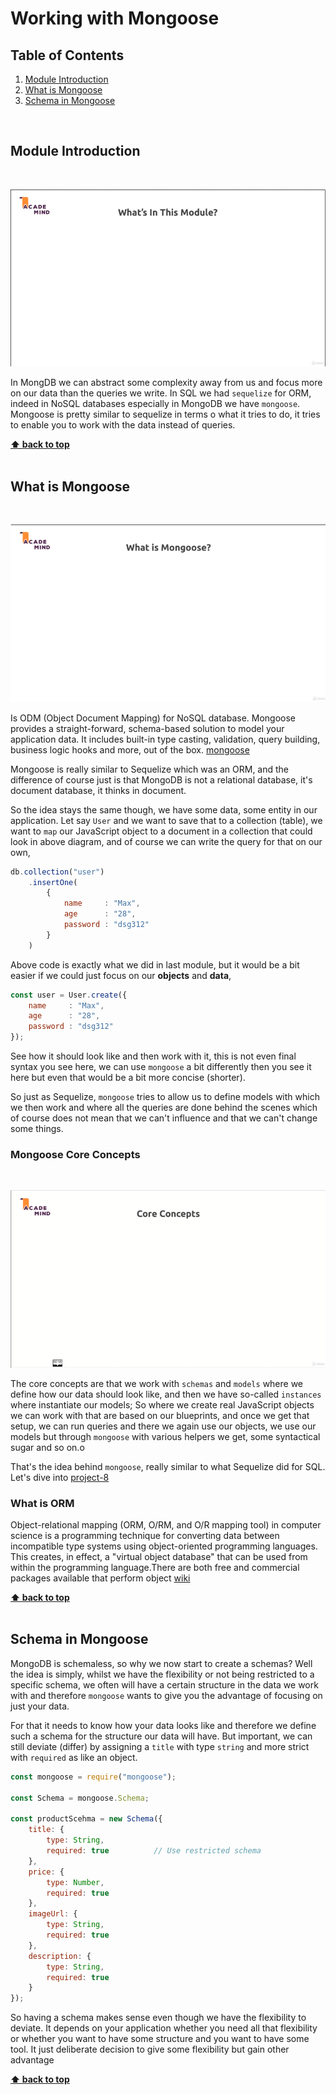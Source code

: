# Working with Mongoose

## Table of Contents
1. [Module Introduction](#module-introduction)
2. [What is Mongoose](#what-is-mongoose)
3. [Schema in Mongoose](#schema-in-mongoose)

<br/>

## Module Introduction
<br/>

![chapter-12-1.gif](./images/gif/chapter-12-1.gif "Module Introduction")

In MongDB we can abstract some complexity away from us and focus more on our
data than the queries we write. In SQL we had `sequelize` for ORM, indeed in
NoSQL databases especially in MongoDB we have `mongoose`. Mongoose is pretty
similar to sequelize in terms o what it tries to do, it tries to enable you to
work with the data instead of queries.

**[⬆ back to top](#table-of-contents)**
<br/>
<br/>


## What is Mongoose
<br/>

![chapter-12-2.gif](./images/gif/chapter-12-2.gif "What is mongoose")

Is ODM (Object Document Mapping) for NoSQL database. Mongoose provides
a straight-forward, schema-based solution to model your application data. It
includes built-in type casting, validation, query building, business logic hooks
and more, out of the box.  [mongoose](http://mongoosejs.com)

Mongoose is really similar to Sequelize which was an ORM, and the difference of
course just is that MongoDB is not a relational database, it's document
database, it thinks in document.

So the idea stays the same though, we have some data, some entity in our
application. Let say `User` and we want to save that to a collection (table), we
want to `map` our JavaScript object to a document in a collection that could
look in above diagram, and of course we can write the query for that on our own,

```javascript
db.collection("user")
    .insertOne(
        {
            name     : "Max",
            age      : "28",
            password : "dsg312"
        }
    )
```

Above code is exactly what we did in last module, but it would be a bit easier
if we could just focus on our **objects** and **data**,

```javascript
const user = User.create({
    name     : "Max",
    age      : "28",
    password : "dsg312"
});
```

See how it should look like and then work with it, this is not even final syntax
you see here, we can use `mongoose` a bit differently then you see it here but
even that would be a bit more concise (shorter).

So just as Sequelize, `mongoose` tries to allow us to define models with which
we then work and where all the queries are done behind the scenes which of
course does not mean that we can't influence and that we can't change some
things.

### Mongoose Core Concepts
<br/>

![chapter-12-3.gif](./images/gif/chapter-12-3.gif "Mongoose Core Concept")

The core concepts are that we work with `schemas` and `models` where we define
how our data should look like, and then we have so-called `instances` where
instantiate our models; So where we create real JavaScript objects we can work
with that are based on our blueprints, and once we get that setup, we can run
queries and there we again use our objects, we use our models but through
`mongoose` with various helpers we get, some syntactical sugar and so on.o

That's the idea behind `mongoose`, really similar to what Sequelize did for SQL.
Let's dive into [project-8](./../project-8)

### What is ORM

Object-relational mapping (ORM, O/RM, and O/R mapping tool) in computer science
is a programming technique for converting data between incompatible type systems
using object-oriented programming languages.  This creates, in effect,
a "virtual object database" that can be used from within the programming
language.There are both free and commercial packages available that perform
object [wiki](http://en.wikipedia.org/wiki/Object-relational_mapping)


**[⬆ back to top](#table-of-contents)**
<br/>
<br/>

## Schema in Mongoose

 MongoDB is schemaless, so why we now start to create a schemas? Well the idea
 is simply, whilst we have the flexibility or not being restricted to a specific
 schema, we often will have a certain structure in the data we work with and
 therefore `mongoose` wants to give you the advantage of focusing on just your
 data.

For that it needs to know how your data looks like and therefore we define such
a schema for the structure our data will have. But important, we can still
deviate (differ) by assigning a `title` with type `string` and more strict with
`required` as like an object.

```javascript
const mongoose = require("mongoose");

const Schema = mongoose.Schema;

const productScehma = new Schema({
    title: {
        type: String,
        required: true          // Use restricted schema
    },
    price: {
        type: Number,
        required: true
    },
    imageUrl: {
        type: String,
        required: true
    },
    description: {
        type: String,
        required: true
    }
});
```

So having a schema makes sense even though we have the flexibility to deviate.
It depends on your application whether you need all that flexibility or whether
you want to have some structure and you want to have some tool. It just
deliberate decision to give some flexibility but gain other advantage


**[⬆ back to top](#table-of-contents)**
<br/>
<br/>
